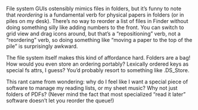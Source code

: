 File system GUIs ostensibly mimics files in folders, but it’s funny to note that _reordering_ is a fundamental verb for physical papers in folders (or in piles on my desk). There’s no way to reorder a list of files in Finder without doing something silly like adding numbers to the front. You can switch to grid view and drag icons around, but that’s a “repositioning” verb, not a “reordering” verb, so doing something like “moving a paper to the top of the pile” is surprisingly awkward.

The file system itself makes this kind of affordance hard. Folders are a bag! How would you even store an ordering portably? Lexically ordered keys as special fs attrs, I guess? You’d probably resort to something like .DS_Store.

This rant came from wondering: why do I feel like I want a special piece of software to manage my reading lists, or my sheet music? Why not just folders of PDFs? (Never mind the fact that most specialized “read it later” software doesn’t let you reorder the queue!)